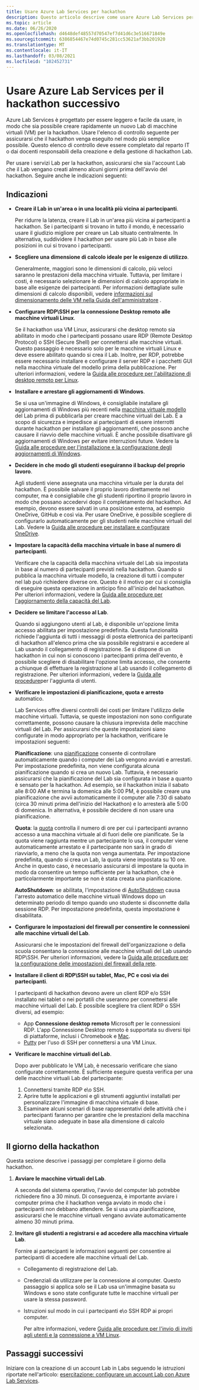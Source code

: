 ```yaml
---
title: Usare Azure Lab Services per hackathon
description: Questo articolo descrive come usare Azure Lab Services per la creazione di Lab che è possibile usare per l'esecuzione di gli hackathon.
ms.topic: article
ms.date: 06/26/2020
ms.openlocfilehash: d4648def48557d70547ef7d41d6c3e516671849e
ms.sourcegitcommit: 6386854467e74d0745c281cc53621af3bb201920
ms.translationtype: MT
ms.contentlocale: it-IT
ms.lasthandoff: 03/08/2021
ms.locfileid: "102452731"
---
```

# <a name="use-azure-lab-services-for-your-next-hackathon"></a>Usare Azure Lab Services per il hackathon successivo
Azure Lab Services è progettato per essere leggero e facile da usare, in modo che sia possibile creare rapidamente un nuovo Lab di macchine virtuali (VM) per la hackathon.  Usare l'elenco di controllo seguente per assicurarsi che il hackathon venga eseguito nel modo più semplice possibile. Questo elenco di controllo deve essere completato dal reparto IT o dai docenti responsabili della creazione e della gestione di hackathon Lab. 

Per usare i servizi Lab per la hackathon, assicurarsi che sia l'account Lab che il Lab vengano creati almeno alcuni giorni prima dell'avvio del hackathon. Seguire anche le indicazioni seguenti:

## <a name="guidance"></a>Indicazioni

- **Creare il Lab in un'area o in una località più vicina ai partecipanti**. 

    Per ridurre la latenza, creare il Lab in un'area più vicina ai partecipanti a hackathon.  Se i partecipanti si trovano in tutto il mondo, è necessario usare il giudizio migliore per creare un Lab situato centralmente.  In alternativa, suddividere il hackathon per usare più Lab in base alle posizioni in cui si trovano i partecipanti.
- **Scegliere una dimensione di calcolo ideale per le esigenze di utilizzo**.

    Generalmente, maggiori sono le dimensioni di calcolo, più veloci saranno le prestazioni della macchina virtuale. Tuttavia, per limitare i costi, è necessario selezionare le dimensioni di calcolo appropriate in base alle esigenze dei partecipanti. Per informazioni dettagliate sulle dimensioni di calcolo disponibili, vedere [informazioni sul dimensionamento delle VM nella Guida dell'amministratore](administrator-guide.md#vm-sizing) .
- **Configurare RDP\SSH per la connessione Desktop remoto alle macchine virtuali Linux**.

    Se il hackathon usa VM Linux, assicurarsi che desktop remoto sia abilitato in modo che i partecipanti possano usare RDP (Remote Desktop Protocol) o SSH (Secure Shell) per connettersi alle macchine virtuali. Questo passaggio è necessario solo per le macchine virtuali Linux e deve essere abilitato quando si crea il Lab. Inoltre, per RDP, potrebbe essere necessario installare e configurare il server RDP e i pacchetti GUI nella macchina virtuale del modello prima della pubblicazione.  Per ulteriori informazioni, vedere la [Guida alle procedure per l'abilitazione di desktop remoto per Linux](how-to-enable-remote-desktop-linux.md).

- **Installare e arrestare gli aggiornamenti di Windows**. 

    Se si usa un'immagine di Windows, è consigliabile installare gli aggiornamenti di Windows più recenti nella [macchina virtuale modello](how-to-create-manage-template.md) del Lab prima di pubblicarla per creare macchine virtuali dei Lab. È a scopo di sicurezza e impedisce ai partecipanti di essere interrotti durante hackathon per installare gli aggiornamenti, che possono anche causare il riavvio delle macchine virtuali. È anche possibile disattivare gli aggiornamenti di Windows per evitare interruzioni future. Vedere la [Guida alle procedure per l'installazione e la configurazione degli aggiornamenti di Windows](how-to-prepare-windows-template.md#install-and-configure-updates).
- **Decidere in che modo gli studenti eseguiranno il backup del proprio lavoro**. 

    Agli studenti viene assegnata una macchina virtuale per la durata del hackathon. È possibile salvare il proprio lavoro direttamente nel computer, ma è consigliabile che gli studenti riportino il proprio lavoro in modo che possano accedervi dopo il completamento del hackathon. Ad esempio, devono essere salvati in una posizione esterna, ad esempio OneDrive, GitHub e così via. Per usare OneDrive, è possibile scegliere di configurarlo automaticamente per gli studenti nelle macchine virtuali del Lab. Vedere la [Guida alle procedure per installare e configurare OneDrive](how-to-prepare-windows-template.md#install-and-configure-onedrive).
- **Impostare la capacità della macchina virtuale in base al numero di partecipanti**. 

    Verificare che la capacità della macchina virtuale del Lab sia impostata in base al numero di partecipanti previsti nella hackathon. Quando si pubblica la macchina virtuale modello, la creazione di tutti i computer nel lab può richiedere diverse ore. Questo è il motivo per cui si consiglia di eseguire questa operazione in anticipo fino all'inizio del hackathon. Per ulteriori informazioni, vedere la [Guida alle procedure per l'aggiornamento della capacità del Lab](how-to-set-virtual-machine-passwords.md#update-the-lab-capacity).

- **Decidere se limitare l'accesso al Lab**. 

    Quando si aggiungono utenti al Lab, è disponibile un'opzione limita accesso abilitata per impostazione predefinita. Questa funzionalità richiede l'aggiunta di tutti i messaggi di posta elettronica dei partecipanti di hackathon all'elenco prima che sia possibile registrarsi e accedere al Lab usando il collegamento di registrazione. Se si dispone di un hackathon in cui non si conoscono i partecipanti prima dell'evento, è possibile scegliere di disabilitare l'opzione limita accesso, che consente a chiunque di effettuare la registrazione al Lab usando il collegamento di registrazione. Per ulteriori informazioni, vedere la [Guida alle procedure](how-to-configure-student-usage.md)per l'aggiunta di utenti.

- **Verificare le impostazioni di pianificazione, quota e arresto** automatico. 

    Lab Services offre diversi controlli dei costi per limitare l'utilizzo delle macchine virtuali. Tuttavia, se queste impostazioni non sono configurate correttamente, possono causare la chiusura imprevista delle macchine virtuali del Lab. Per assicurarsi che queste impostazioni siano configurate in modo appropriato per la hackathon, verificare le impostazioni seguenti:

    **Pianificazione**: una [pianificazione](how-to-create-schedules.md) consente di controllare automaticamente quando i computer dei Lab vengono avviati e arrestati. Per impostazione predefinita, non viene configurata alcuna pianificazione quando si crea un nuovo Lab. Tuttavia, è necessario assicurarsi che la pianificazione del Lab sia configurata in base a quanto è sensato per la hackathon.  Ad esempio, se il hackathon inizia il sabato alle 8:00 AM e termina la domenica alle 5:00 PM, è possibile creare una pianificazione che avvii automaticamente il computer alle 7:30 di sabato (circa 30 minuti prima dell'inizio del Hackathon) e lo arresterà alle 5:00 di domenica. In alternativa, è possibile decidere di non usare una pianificazione.

    **Quota**: la [quota](how-to-configure-student-usage.md#set-quotas-for-users) controlla il numero di ore per cui i partecipanti avranno accesso a una macchina virtuale al di fuori delle ore pianificate. Se la quota viene raggiunta mentre un partecipante lo usa, il computer viene automaticamente arrestato e il partecipante non sarà in grado di riavviarlo, a meno che la quota non venga aumentata. Per impostazione predefinita, quando si crea un Lab, la quota viene impostata su 10 ore. Anche in questo caso, è necessario assicurarsi di impostare la quota in modo da consentire un tempo sufficiente per la hackathon, che è particolarmente importante se non è stata creata una pianificazione.

    **AutoShutdown**: se abilitata, l'impostazione di [AutoShutdown](how-to-enable-shutdown-disconnect.md) causa l'arresto automatico delle macchine virtuali Windows dopo un determinato periodo di tempo quando uno studente si disconnette dalla sessione RDP. Per impostazione predefinita, questa impostazione è disabilitata.

- **Configurare le impostazioni del firewall per consentire le connessioni alle macchine virtuali del Lab**. 

    Assicurarsi che le impostazioni del firewall dell'organizzazione o della scuola consentano la connessione alle macchine virtuali del Lab usando RDP\SSH. Per ulteriori informazioni, vedere la [Guida alle procedure per la configurazione delle impostazioni del firewall della rete](how-to-configure-firewall-settings.md).

- **Installare il client di RDP\SSH su tablet, Mac, PC e così via dei partecipanti**.

    I partecipanti di hackathon devono avere un client RDP e/o SSH installato nei tablet o nei portatili che useranno per connettersi alle macchine virtuali del Lab. È possibile scegliere tra client RDP o SSH diversi, ad esempio:

    - App **Connessione desktop remoto** Microsoft per le connessioni RDP. L'app Connessione Desktop remoto è supportata su diversi tipi di piattaforme, inclusi i Chromebook e [Mac](https://techcommunity.microsoft.com/t5/azure-lab-services/connecting-to-azure-lab-services-environments-on-your-macos/ba-p/1290162).
    - [Putty](https://techcommunity.microsoft.com/t5/azure-lab-services/connecting-to-azure-lab-services-environments-on-your-macos/ba-p/1290162) per l'uso di SSH per connettersi a una VM Linux.
- **Verificare le macchine virtuali del Lab**. 

    Dopo aver pubblicato le VM Lab, è necessario verificare che siano configurate correttamente. È sufficiente eseguire questa verifica per una delle macchine virtuali Lab del partecipante:

    1. Connettersi tramite RDP e\o SSH.
    2. Aprire tutte le applicazioni e gli strumenti aggiuntivi installati per personalizzare l'immagine di macchina virtuale di base.
    3. Esaminare alcuni scenari di base rappresentativi delle attività che i partecipanti faranno per garantire che le prestazioni della macchina virtuale siano adeguate in base alla dimensione di calcolo selezionata.

## <a name="on-the-day-of-hackathon"></a>Il giorno della hackathon
Questa sezione descrive i passaggi per completare il giorno della hackathon.

1. **Avviare le macchine virtuali del Lab**.

    A seconda del sistema operativo, l'avvio del computer lab potrebbe richiedere fino a 30 minuti. Di conseguenza, è importante avviare i computer prima che il hackathon venga avviato in modo che i partecipanti non debbano attendere. Se si usa una pianificazione, assicurarsi che le macchine virtuali vengano avviate automaticamente almeno 30 minuti prima.
2. **Invitare gli studenti a registrarsi e ad accedere alla macchina virtuale Lab**. 

    Fornire ai partecipanti le informazioni seguenti per consentire ai partecipanti di accedere alle macchine virtuali del Lab. 

    - Collegamento di registrazione del Lab. 
    - Credenziali da utilizzare per la connessione al computer. Questo passaggio si applica solo se il Lab usa un'immagine basata su Windows e sono state configurate tutte le macchine virtuali per usare la stessa password.
    - Istruzioni sul modo in cui i partecipanti e\o SSH RDP ai propri computer.

        Per altre informazioni, vedere [Guida alle procedure per l'invio di inviti agli utenti e la](how-to-configure-student-usage.md#send-invitations-to-users) [connessione a VM Linux](how-to-use-remote-desktop-linux-student.md). 

## <a name="next-steps"></a>Passaggi successivi
Iniziare con la creazione di un account Lab in Labs seguendo le istruzioni riportate nell'articolo: [esercitazione: configurare un account Lab con Azure Lab Services](tutorial-setup-lab-account.md).

